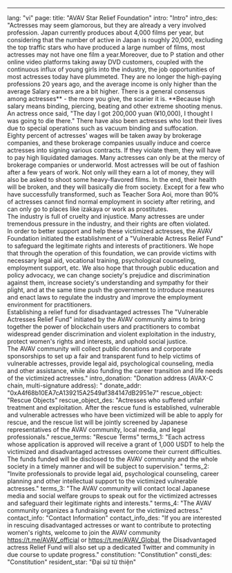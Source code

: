 ---
lang: "vi"
page:
  title: "AVAV Star Relief Foundation"
  intro: "Intro"
  intro_des: "Actresses may seem glamorous, but they are already a very involved profession. Japan currently produces about 4,000 films per year, but considering that the number of active in Japan is roughly 20,000, excluding the top traffic stars who have produced a large number of films, most actresses may not have one film a year.Moreover, due to P station and other online video platforms taking away DVD customers, coupled with the continuous influx of young girls into the industry, the job opportunities of most actresses today have plummeted. They are no longer the high-paying professions 20 years ago, and the average income is only higher than the average Salary earners are a bit higher. There is a general consensus among actresses** - the more you give, the scarier it is. **Because high salary means binding, piercing, beating and other extreme shooting menus. An actress once said, &quot;The day I got 200,000 yuan (¥10,000), I thought I was going to die there.&quot; There have also been actresses who lost their lives due to special operations such as vacuum binding and suffocation.<br>Eighty percent of actresses' wages will be taken away by brokerage companies, and these brokerage companies usually induce and coerce actresses into signing various contracts. If they violate them, they will have to pay high liquidated damages. Many actresses can only be at the mercy of brokerage companies or underworld. Most actresses will be out of fashion after a few years of work. Not only will they earn a lot of money, they will also be asked to shoot some heavy-flavored films. In the end, their health will be broken, and they will basically die from society. Except for a few who have successfully transformed, such as Teacher Sora Aoi, more than 90% of actresses cannot find normal employment in society after retiring, and can only go to places like izakaya or work as prostitutes.<br>The industry is full of cruelty and injustice. Many actresses are under tremendous pressure in the industry, and their rights are often violated.<br>In order to better support and help these victimized actresses, the AVAV Foundation initiated the establishment of a &quot;Vulnerable Actress Relief Fund&quot; to safeguard the legitimate rights and interests of practitioners. We hope that through the operation of this foundation, we can provide victims with necessary legal aid, vocational training, psychological counseling, employment support, etc. We also hope that through public education and policy advocacy, we can change society's prejudice and discrimination against them, increase society's understanding and sympathy for their plight, and at the same time push the government to introduce measures and enact laws to regulate the industry and improve the employment environment for practitioners.<br>Establishing a relief fund for disadvantaged actresses The &quot;Vulnerable Actresses Relief Fund&quot; initiated by the AVAV community aims to bring together the power of blockchain users and practitioners to combat widespread gender discrimination and violent exploitation in the industry, protect women's rights and interests, and uphold social justice.<br>The AVAV community will collect public donations and corporate sponsorships to set up a fair and transparent fund to help victims of vulnerable actresses, provide legal aid, psychological counseling, media and other assistance, while also funding the career transition and life needs of the victimized actresses."
  intro_donation: "Donation address (AVAX-C chain, multi-signature address): "
  donate_addr: "0xA4f68b10EA7cA139215A2549af384147dB2951e7"
  rescue_object: "Rescue Objects"
  rescue_object_des: "Actresses who suffered unfair treatment and exploitation. After the rescue fund is established, vulnerable and vulnerable actresses who have been victimized will be able to apply for rescue, and the rescue list will be jointly screened by Japanese representatives of the AVAV community, local media, and legal professionals."
  rescue_terms: "Rescue Terms"
  terms_1: "Each actress whose application is approved will receive a grant of 1,000 USDT to help the victimized and disadvantaged actresses overcome their current difficulties. The funds funded will be disclosed to the AVAV community and the whole society in a timely manner and will be subject to supervision."
  terms_2: "Invite professionals to provide legal aid, psychological counseling, career planning and other intellectual support to the victimized vulnerable actresses."
  terms_3: "The AVAV community will contact local Japanese media and social welfare groups to speak out for the victimized actresses and safeguard their legitimate rights and interests."
  terms_4: "The AVAV community organizes a fundraising event for the victimized actress."
  contact_info: "Contact Information"
  contact_info_des: "If you are interested in rescuing disadvantaged actresses or want to contribute to protecting women's rights, welcome to join the AVAV community <a href='https://t.me/AVAV_official' target='_blank' class='text-cred'>https://t.me/AVAV_official</a> or <a href='https://t.me/AVAV_Global' target='_blank' class='text-cred'>https://t.me/AVAV_Global</a>, the Disadvantaged actress Relief Fund will also set up a dedicated Twitter and community in due course to update progress."
  constitution: "Constitution"
  consti_des: "Constitution"
  resident_star: "Đại sứ từ thiện"